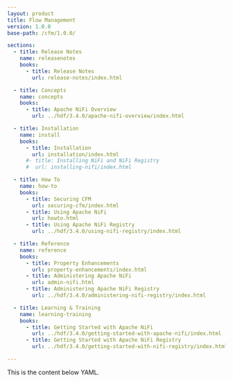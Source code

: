 ```yaml
---
layout: product
title: Flow Management
version: 1.0.0
base-path: /cfm/1.0.0/

sections:
  - title: Release Notes
    name: releasenotes
    books:
      - title: Release Notes
        url: release-notes/index.html

  - title: Concepts
    name: concepts
    books:
      - title: Apache NiFi Overview
        url: ../hdf/3.4.0/apache-nifi-overview/index.html

  - title: Installation
    name: install
    books:
      - title: Installation
        url: installation/index.html
      #- title: Installing NiFi and NiFi Registry
      #  url: installing-nifi/index.html

  - title: How To
    name: how-to
    books:
      - title: Securing CFM
        url: securing-cfm/index.html
      - title: Using Apache NiFi
        url: howto.html
      - title: Using Apache NiFi Registry
        url: ../hdf/3.4.0/using-nifi-registry/index.html

  - title: Reference
    name: reference
    books:
      - title: Property Enhancements
        url: property-enhancements/index.html
      - title: Administering Apache NiFi
        url: admin-nifi.html
      - title: Administering Apache NiFi Registry
        url: ../hdf/3.4.0/administering-nifi-registry/index.html

  - title: Learning & Training
    name: learning-training
    books:
      - title: Getting Started with Apache NiFi
        url: ../hdf/3.4.0/getting-started-with-apache-nifi/index.html
      - title: Getting Started with Apache NiFi Registry
        url: ../hdf/3.4.0/getting-started-with-nifi-registry/index.html

---
```


This is the content below YAML.
